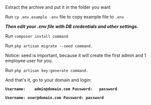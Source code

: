 Extract the archive and put it in the folder you want

Run `cp` `.env.example .env` file to copy example file to `.env`

_**Then edit your .env file with DB credentials and other settings.**_

Run `composer install command`

Run ``php artisan migrate --seed command.``

Notice: seed is important, because it will create the first admin and 1 employee user for you.

Run `php artisan key:generate command.`

And that's it, go to your domain and login:

**`Username:	admin@domain.com
Password:	password`**

**`Username: user@domain.com
Password: password`**
